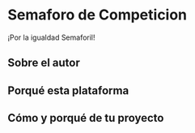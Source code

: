 # Semaforo de Competicion
  ¡Por la igualdad Semaforil!
  
## Sobre el autor



## Porqué esta plataforma


## Cómo y porqué de tu proyecto
